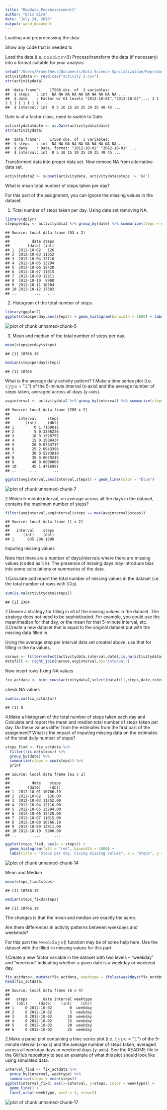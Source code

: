 ```yaml
---
title: "RepData_PeerAssessment1"
author: "Eric Bird"
date: "July 24, 2016"
output: word_document
---
```


Loading and preprocessing the data

Show any code that is needed to

Load the data (i.e. 𝚛𝚎𝚊𝚍.𝚌𝚜𝚟())
Process/transform the data (if necessary) into a format suitable for your analysis

```r
setwd("/Users/Prometheus/Documents/Data Science Specialization/Reproducible Research/")
activitydata <- read.csv("activity 2.csv")
str(activitydata)
```

```
## 'data.frame':	17568 obs. of  3 variables:
##  $ steps   : int  NA NA NA NA NA NA NA NA NA NA ...
##  $ date    : Factor w/ 61 levels "2012-10-01","2012-10-02",..: 1 1 1 1 1 1 1 1 1 1 ...
##  $ interval: int  0 5 10 15 20 25 30 35 40 45 ...
```
Date is of a factor class, need to switch to Date.


```r
activitydata$date <- as.Date(activitydata$date)
str(activitydata)
```

```
## 'data.frame':	17568 obs. of  3 variables:
##  $ steps   : int  NA NA NA NA NA NA NA NA NA NA ...
##  $ date    : Date, format: "2012-10-01" "2012-10-01" ...
##  $ interval: int  0 5 10 15 20 25 30 35 40 45 ...
```
Transformed data into proper data set.
Now remove NA from alternative data set.

```r
activitydata2 <- subset(activitydata, activitydata$steps != 'NA')
```

What is mean total number of steps taken per day?

For this part of the assignment, you can ignore the missing values in the dataset.

1. Total number of steps taken per day. Using data set removing NA.

```r
library(dplyr)
stepsperday <- activitydata2 %>% group_by(date) %>% summarize(steps = sum(steps)) %>% print
```

```
## Source: local data frame [53 x 2]
## 
##          date steps
##        (date) (int)
## 1  2012-10-02   126
## 2  2012-10-03 11352
## 3  2012-10-04 12116
## 4  2012-10-05 13294
## 5  2012-10-06 15420
## 6  2012-10-07 11015
## 7  2012-10-09 12811
## 8  2012-10-10  9900
## 9  2012-10-11 10304
## 10 2012-10-12 17382
## ..        ...   ...
```

2. Histogram of the total number of steps.

```r
library(ggplot2)
ggplot(stepsperday,aes(steps)) + geom_histogram(binwidth = 1000) + labs(title = "Steps Per Day", x="Steps", y = "Frequency")
```

![plot of chunk unnamed-chunk-5](figure/unnamed-chunk-5-1.png) 

3. Mean and median of the total number of steps per day.

```r
mean(stepsperday$steps)
```

```
## [1] 10766.19
```

```r
median(stepsperday$steps)
```

```
## [1] 10765
```

What is the average daily activity pattern?
1.Make a time series plot (i.e. 𝚝𝚢𝚙𝚎 = "𝚕") of the 5-minute interval (x-axis) and the average number of steps taken, averaged across all days (y-axis).

```r
avginterval <- activitydata2 %>% group_by(interval) %>% summarize(steps = mean(steps)) %>% print
```

```
## Source: local data frame [288 x 2]
## 
##    interval     steps
##       (int)     (dbl)
## 1         0 1.7169811
## 2         5 0.3396226
## 3        10 0.1320755
## 4        15 0.1509434
## 5        20 0.0754717
## 6        25 2.0943396
## 7        30 0.5283019
## 8        35 0.8679245
## 9        40 0.0000000
## 10       45 1.4716981
## ..      ...       ...
```

```r
ggplot(avginterval,aes(interval,steps)) + geom_line(color = "blue")
```

![plot of chunk unnamed-chunk-7](figure/unnamed-chunk-7-1.png) 

2.Which 5-minute interval, on average across all the days in the dataset, contains the maximum number of steps?

```r
filter(avginterval,avginterval$steps == max(avginterval$steps))
```

```
## Source: local data frame [1 x 2]
## 
##   interval    steps
##      (int)    (dbl)
## 1      835 206.1698
```
Imputing missing values

Note that there are a number of days/intervals where there are missing values (coded as 𝙽𝙰). The presence of missing days may introduce bias into some calculations or summaries of the data.

1.Calculate and report the total number of missing values in the dataset (i.e. the total number of rows with 𝙽𝙰s)

```r
sum(is.na(activitydata$steps))
```

```
## [1] 2304
```
2.Devise a strategy for filling in all of the missing values in the dataset. The strategy does not need to be sophisticated. For example, you could use the mean/median for that day, or the mean for that 5-minute interval, etc.
3.Create a new dataset that is equal to the original dataset but with the missing data filled in.

Using the average step per interval data set created above, use that for filling in the na values.

```r
narows <- filter(select(activitydata,interval,date),is.na(activitydata$steps))
datafill <- right_join(narows,avginterval,by="interval")
```
Now insert rows fixing NA values

```r
fix_actdata <- bind_rows(activitydata2,select(datafill,steps,date,interval))
```
check NA values

```r
sum(is.na(fix_actdata))
```

```
## [1] 0
```

4.Make a histogram of the total number of steps taken each day and Calculate and report the mean and median total number of steps taken per day. Do these values differ from the estimates from the first part of the assignment? What is the impact of imputing missing data on the estimates of the total daily number of steps?

```r
steps_fixd <- fix_actdata %>%
  filter(!is.na(steps)) %>%
  group_by(date) %>%
  summarize(steps = sum(steps)) %>%
  print
```

```
## Source: local data frame [61 x 2]
## 
##          date    steps
##        (date)    (dbl)
## 1  2012-10-01 10766.19
## 2  2012-10-02   126.00
## 3  2012-10-03 11352.00
## 4  2012-10-04 12116.00
## 5  2012-10-05 13294.00
## 6  2012-10-06 15420.00
## 7  2012-10-07 11015.00
## 8  2012-10-08 10766.19
## 9  2012-10-09 12811.00
## 10 2012-10-10  9900.00
## ..        ...      ...
```

```r
ggplot(steps_fixd, aes(x = steps)) +
  geom_histogram(fill = "red", binwidth = 1000) +
  labs(title = "Steps per day, Fixing missing values", x = "Steps", y = "Frequency")
```

![plot of chunk unnamed-chunk-14](figure/unnamed-chunk-14-1.png) 

Mean and Median

```r
mean(steps_fixd$steps)
```

```
## [1] 10766.19
```

```r
median(steps_fixd$steps)
```

```
## [1] 10766.19
```
The changes is that the mean and median are exactly the same.

Are there differences in activity patterns between weekdays and weekends?

For this part the 𝚠𝚎𝚎𝚔𝚍𝚊𝚢𝚜() function may be of some help here. Use the dataset with the filled-in missing values for this part.

1.Create a new factor variable in the dataset with two levels – “weekday” and “weekend” indicating whether a given date is a weekday or weekend day.

```r
fix_actdata<- mutate(fix_actdata, weektype = ifelse(weekdays(fix_actdata$date) == "Saturday" | weekdays(fix_actdata$date) == "Sunday", "weekend", "weekday"))
head(fix_actdata)
```

```
## Source: local data frame [6 x 4]
## 
##   steps       date interval weektype
##   (dbl)     (date)    (int)    (chr)
## 1     0 2012-10-02        0  weekday
## 2     0 2012-10-02        5  weekday
## 3     0 2012-10-02       10  weekday
## 4     0 2012-10-02       15  weekday
## 5     0 2012-10-02       20  weekday
## 6     0 2012-10-02       25  weekday
```
2.Make a panel plot containing a time series plot (i.e. 𝚝𝚢𝚙𝚎 = "𝚕") of the 5-minute interval (x-axis) and the average number of steps taken, averaged across all weekday days or weekend days (y-axis). See the README file in the GitHub repository to see an example of what this plot should look like using simulated data.

```r
interval_fixd <- fix_actdata %>%
  group_by(interval, weektype) %>%
  summarise(steps = mean(steps))
ggplot(interval_fixd, aes(x=interval, y=steps, color = weektype)) +
  geom_line() +
  facet_wrap(~weektype, ncol = 1, nrow=2)
```

![plot of chunk unnamed-chunk-17](figure/unnamed-chunk-17-1.png) 
